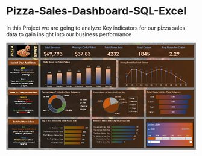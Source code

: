 # Pizza-Sales-Dashboard-SQL-Excel
In this Project we are going to analyze Key indicators for our pizza sales data to gain insight into our business performance 

![image alt](https://github.com/wamika569/Pizza-Sales-Dashboard-SQL-Excel/blob/7098814fbbd9207122a73ace3735feff50ff8996/Pizza%20Sales%20Dashboard%20Image.png)
